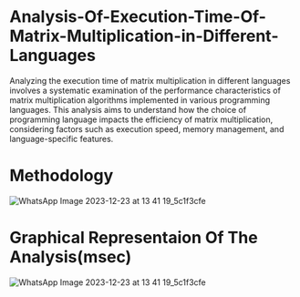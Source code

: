 # Analysis-Of-Execution-Time-Of-Matrix-Multiplication-in-Different-Languages
Analyzing the execution time of matrix multiplication in different languages involves a systematic examination of the performance characteristics of matrix multiplication algorithms implemented in various programming languages. This analysis aims to understand how the choice of programming language impacts the efficiency of matrix multiplication, considering factors such as execution speed, memory management, and language-specific features.

# Methodology
![WhatsApp Image 2023-12-23 at 13 41 19_5c1f3cfe](https://github.com/ParamjeetSingh29/Analysis-Of-Execution-Time-Of-Matrix-Multiplication-in-Different-Languages/assets/150776496/c7bfc10a-1d5b-4ab3-851b-0a3a68bb9d11)


# Graphical Representaion Of The Analysis(msec)
![WhatsApp Image 2023-12-23 at 13 41 19_5c1f3cfe](https://github.com/ParamjeetSingh29/Analysis-Of-Execution-Time-Of-Matrix-Multiplication-in-Different-Languages/assets/150776496/52bc9834-26ae-422f-9abf-8ac6b3db0b8d)

